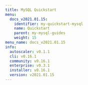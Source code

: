 ```yaml
---
title: MySQL Quickstart
menu:
  docs_v2021.01.15:
    identifier: my-quickstart-mysql
    name: Quickstart
    parent: my-mysql-guides
    weight: 15
menu_name: docs_v2021.01.15
info:
  autoscaler: v0.1.1
  cli: v0.16.1
  community: v0.16.1
  enterprise: v0.3.1
  installer: v0.16.1
  version: v2021.01.15
---
```


